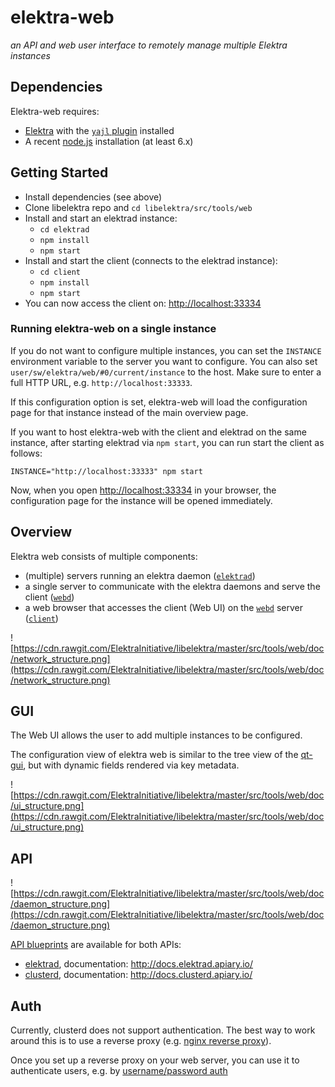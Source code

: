# elektra-web

_an API and web user interface to remotely manage multiple Elektra instances_


## Dependencies

Elektra-web requires:

 * [Elektra](https://libelektra.org/) with the [`yajl` plugin](https://master.libelektra.org/src/plugins/yajl/) installed
 * A recent [node.js](https://nodejs.org/en/) installation (at least 6.x)


## Getting Started

 * Install dependencies (see above)
 * Clone libelektra repo and `cd libelektra/src/tools/web`
 * Install and start an elektrad instance:
   * `cd elektrad`
   * `npm install`
   * `npm start`
 * Install and start the client (connects to the elektrad instance):
   * `cd client`
   * `npm install`
   * `npm start`
 * You can now access the client on: [http://localhost:33334](http://localhost:33334)

### Running elektra-web on a single instance

If you do not want to configure multiple instances, you can set the `INSTANCE`
environment variable to the server you want to configure. You can also set
`user/sw/elektra/web/#0/current/instance` to the host. Make sure to enter a full
HTTP URL, e.g. `http://localhost:33333`.

If this configuration option is set, elektra-web will load the configuration
page for that instance instead of the main overview page.

If you want to host elektra-web with the client and elektrad on the same
instance, after starting elektrad via `npm start`, you can run start the
client as follows:

```
INSTANCE="http://localhost:33333" npm start
```

Now, when you open [http://localhost:33334](http://localhost:33334) in your
browser, the configuration page for the instance will be opened immediately.


## Overview

Elektra web consists of multiple components:

 * (multiple) servers running an elektra daemon ([`elektrad`](elektrad/))
 * a single server to communicate with the elektra daemons and serve the client ([`webd`](webd/))
 * a web browser that accesses the client (Web UI) on the [`webd`](webd/) server ([`client`](client/))

![https://cdn.rawgit.com/ElektraInitiative/libelektra/master/src/tools/web/doc/network_structure.png](https://cdn.rawgit.com/ElektraInitiative/libelektra/master/src/tools/web/doc/network_structure.png)


## GUI

The Web UI allows the user to add multiple instances to be configured.

The configuration view of elektra web is similar to the tree view of the
[qt-gui](https://git.libelektra.org/tree/master/src/tools/qt-gui), but with
dynamic fields rendered via key metadata.

![https://cdn.rawgit.com/ElektraInitiative/libelektra/master/src/tools/web/doc/ui_structure.png](https://cdn.rawgit.com/ElektraInitiative/libelektra/master/src/tools/web/doc/ui_structure.png)


## API

![https://cdn.rawgit.com/ElektraInitiative/libelektra/master/src/tools/web/doc/daemon_structure.png](https://cdn.rawgit.com/ElektraInitiative/libelektra/master/src/tools/web/doc/daemon_structure.png)

[API blueprints](https://apiblueprint.org/) are available for both APIs:

 * [elektrad](https://master.libelektra.org/doc/api_blueprints/elektrad.apib), documentation: http://docs.elektrad.apiary.io/
 * [clusterd](https://master.libelektra.org/doc/api_blueprints/clusterd.apib), documentation: http://docs.clusterd.apiary.io/


## Auth

Currently, clusterd does not support authentication. The best way to work around
this is to use a reverse proxy (e.g. [nginx reverse proxy](https://www.nginx.com/resources/admin-guide/reverse-proxy/)).

Once you set up a reverse proxy on your web server, you can use it to
authenticate users, e.g. by [username/password auth](https://www.digitalocean.com/community/tutorials/how-to-set-up-password-authentication-with-nginx-on-ubuntu-14-04)
